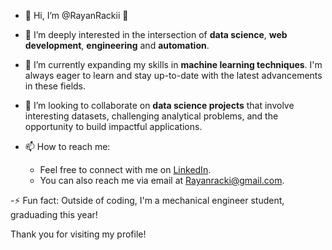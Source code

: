 - 👋 Hi, I’m @RayanRackii 👋

- 👀 I’m deeply interested in the intersection of **data science**, **web development**, **engineering** and **automation**.
  
- 🌱 I’m currently expanding my skills in **machine learning techniques**. I'm always eager to learn and stay up-to-date with the latest advancements in these fields.

- 💞️ I’m looking to collaborate on **data science projects** that involve interesting datasets, challenging analytical problems, and the opportunity to build impactful applications. 

- 📫 How to reach me:
  - Feel free to connect with me on [LinkedIn](https://www.linkedin.com/in/rayan-racki/).
  - You can also reach me via email at [Rayanracki@gmail.com](mailto:Rayanracki@gmail.com).

-⚡ Fun fact: Outside of coding, I'm a mechanical engineer student, graduading this year!

Thank you for visiting my profile!
<!---
RayanRackii/RayanRackii is a ✨ special ✨ repository because its `README.md` (this file) appears on your GitHub profile.
You can click the Preview link to take a look at your changes.
--->
